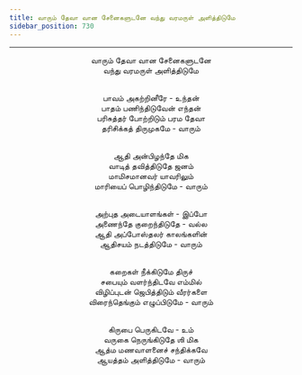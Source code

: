 ```yaml
---
title: வாரும் தேவா வான சேனைகளுடனே வந்து வரமருள் அளித்திடுமே
sidebar_position: 730
---
```


---
<center>
வாரும் தேவா வான சேனைகளுடனே<br/>
வந்து வரமருள் அளித்திடுமே<br/><br/>

பாவம் அகற்றினீரே - உந்தன்<br/>
பாதம் பணிந்திடுவேன் எந்தன்<br/>
பரிசுத்தர் போற்றிடும் பரம தேவா<br/>
தரிசிக்கத் திருமுகமே        - வாரும்<br/><br/>

ஆதி அன்பிழந்தே மிக<br/>
வாடித் தவித்திடுதே ஜனம்<br/>
மாமிசமானவர் யாவரிலும்<br/>
மாரியைப் பொழிந்திடுமே        - வாரும்<br/><br/>

அற்புத அடையாளங்கள் - இப்போ<br/>
அணைந்தே குறைந்திடுதே - வல்ல<br/>
ஆதி அப்போஸ்தலர் காலங்களின்<br/>
ஆதிசயம் நடத்திடுமே    - வாரும்<br/><br/>

கறைகள் நீக்கிடுமே திருச்<br/>
சபையும் வளர்ந்திடவே எம்மில்<br/>
விழிப்புடன் ஜெபித்திடும் வீரர்களை<br/>
விரைந்தெங்கும் எழுப்பிடுமே    - வாரும்<br/><br/>

கிருபை பெருகிடவே - உம்<br/>
வருகை நெருங்கிடுதே ஶி மிக<br/>
ஆத்ம மணவாளனைச் சந்திக்கவே<br/>
ஆயத்தம் அளித்திடுமே        - வாரும்
</center>